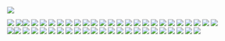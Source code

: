 ![](https://komarev.com/ghpvc/?username=starlessdreams&color=a6bcbc&style=flat-square&label=how+many+gummy+crocodiles+do+i+get)



![](https://64.media.tumblr.com/5077364f3c616cfcac0863a3b6f4d2fe/f1413ef45abf2485-af/s100x200/52084bee53534b2bb7b081a750e51a004bd493aa.gifv) ![](https://64.media.tumblr.com/876b0724a4b1981926a7ee492bea26ea/8c49db604b0f3002-c2/s100x200/5206ef4fed572577630e88409c3b236a0fead767.gifv)![](https://64.media.tumblr.com/0eebeafa8c0e74867b82ee81e4af2691/8233a114c30a66c3-19/s100x200/418c0992e06c50530ece4aad262b622e2fa98fbd.pnj) ![](https://supplies.ju.mp/assets/images/gallery01/7b039076.gif?v=6a50b904) ![](https://64.media.tumblr.com/81aa99e18bb73c638b8312c799ab953e/f1413ef45abf2485-61/s100x200/0bd9497a3a804d70b4e48d2b53ddb984d21a72f7.pnj) ![](https://64.media.tumblr.com/0bf344c5582728f0fb02573b7ded63d2/8bdeba2cbc867670-1c/s100x200/5bd6b04b2ab6f3b35c48d61dac6f2675d539853c.gifv) ![](https://64.media.tumblr.com/7b82c4b656ad3e3093ab0aa161f69315/e4a0bbfbab0a44fe-d4/s100x200/8eb4f7ea17267ee413d80af851a2d0b4f4427b61.pnj) ![](https://64.media.tumblr.com/8b842585b295bc3334e88d39627480b9/6f072ea04e7b6c72-8d/s100x200/1b3c2bc9565ad72a938204818edf210eb9ad9033.gifv) ![](https://64.media.tumblr.com/96e69a036b4c2e84a464fe9ad41ae495/6f072ea04e7b6c72-db/s100x200/2fc6d547fa9d516036636e8c3a2b57b88f892f0e.gifv) ![](https://64.media.tumblr.com/51988c4913f8ee359dc919162c6bb975/473928ea48888009-50/s100x200/1f9afe4383ba4068201c09d4c00104f5fec3b658.gifv) ![](https://64.media.tumblr.com/22231001377df9e4d85a5fe93fec4c86/79d8b316934d24c3-14/s100x200/ca1b01f8cb4f9f48c2cdbab75fdf1f450f00309c.gifv) ![](https://files.catbox.moe/ls3ibf.gif) ![](https://64.media.tumblr.com/e38419dde170cc90b6b5404eac24fd2c/473928ea48888009-52/s100x200/a977a22d2d5b940af9c47302db0001f7572c5dc3.pnj) ![](https://64.media.tumblr.com/fa2b83ee30954357d1988de03de038aa/79d8b316934d24c3-f9/s100x200/27b2a28f8495389632eb495ad63c56490585eb71.pnj)  ![](https://64.media.tumblr.com/d64b3dc25159dd6467a2e0bb359df6c7/79d8b316934d24c3-9a/s100x200/ce15d0fd12e23e2a772bb06db0212adf1f99060c.pnj) ![](https://64.media.tumblr.com/dab34ad0998076c478627331a91fc423/79d8b316934d24c3-0e/s250x400/ff86700882891f4f613ad1e429913f28c3ffb1fe.pnj)  ![](https://images-wixmp-ed30a86b8c4ca887773594c2.wixmp.com/f/3549612f-88b0-421c-9534-b621449ab9f3/d1tvsbe-9e134696-d922-4aa2-8090-bf3f87099c79.gif?token=eyJ0eXAiOiJKV1QiLCJhbGciOiJIUzI1NiJ9.eyJzdWIiOiJ1cm46YXBwOjdlMGQxODg5ODIyNjQzNzNhNWYwZDQxNWVhMGQyNmUwIiwiaXNzIjoidXJuOmFwcDo3ZTBkMTg4OTgyMjY0MzczYTVmMGQ0MTVlYTBkMjZlMCIsIm9iaiI6W1t7InBhdGgiOiJcL2ZcLzM1NDk2MTJmLTg4YjAtNDIxYy05NTM0LWI2MjE0NDlhYjlmM1wvZDF0dnNiZS05ZTEzNDY5Ni1kOTIyLTRhYTItODA5MC1iZjNmODcwOTljNzkuZ2lmIn1dXSwiYXVkIjpbInVybjpzZXJ2aWNlOmZpbGUuZG93bmxvYWQiXX0.3wfSGWLEUf0vWgZCgYD_D8Yn0QVj-SPOSXlD7OkOWAM) ![](https://64.media.tumblr.com/4b02e5236e78e001d72a3175b5027934/cba5db1a07c10cb9-a9/s100x200/35abb360533443b297b9d7964775d0aabc5ae2e0.gifv) ![](https://64.media.tumblr.com/d515fa1b0b5e7123a5c5a44dac6350c7/db10037502ed8937-06/s100x200/ad89e6a13cf186bf74fde4f41be3360e410f2fd1.pnj) ![](https://wilardo.crd.co/assets/images/gallery10/c09964df_original.png?v=3d6b7240) ![](https://wilardo.crd.co/assets/images/gallery13/91ed40db.png?v=5ca3d6da)  ![](https://64.media.tumblr.com/e9d00f119eebc3dacc56e1700226f61b/4d34e0a2df867355-fc/s100x200/c412236043bde02ff18e041bcc8e4e1ec54200ef.pnj) ![](https://supplies.ju.mp/assets/images/gallery01/54e03b1f_original.png?v=6a50b904)  ![](https://64.media.tumblr.com/6f621b871133577ee454cd05e4ebf8e7/cba5db1a07c10cb9-1c/s100x200/68c3ce06222791d3fbb3cd90b0b8170502f6cc25.pnj) ![](https://64.media.tumblr.com/e205deb32b41b5df1d0eff6184622353/04b98bc6f19fc712-c4/s100x200/2e6722f6d55af56d488f0556c45b53e706dcb4f9.gifv) ![](https://wilardo.crd.co/assets/images/gallery08/bb6c337a.png?v=3d6b7240)![](https://supplies.ju.mp/assets/images/gallery01/53388152_original.png?v=6a50b904)  ![](https://64.media.tumblr.com/1f161ec56c4fb4939bfc4fa9dbeb0c7c/4d34e0a2df867355-cc/s100x200/aa98c05aeb750839e7cdac4aba010ada4f700e1e.pnj)  ![](https://supplies.ju.mp/assets/images/gallery01/4aed3a8c.gif?v=6a50b904) ![](https://paleking.carrd.co/assets/images/gallery08/a85f0ca4.png?v26071698921061) ![](https://wilardo.crd.co/assets/images/gallery10/3213c214_original.png?v=3d6b7240)  ![](https://wilardo.crd.co/assets/images/gallery16/821a3990_original.png?v=3d6b7240)  ![](https://supplies.ju.mp/assets/images/gallery01/cc0a7214_original.png?v=6a50b904) ![](https://64.media.tumblr.com/49d942d916bd0deed7a5ed1a7b4fe1d9/3bf62ad8d20f8b2a-4e/s100x200/f2fc5bfe0ec035cda2785293df48caee29215f44.gifv) ![](https://64.media.tumblr.com/ee9c1db1e7d791abe28d118a8845331a/5b17c6ef58b49b01-a8/s100x200/544f92b16960731d0c96d0bc407b1be990a1638d.pnj) ![](https://64.media.tumblr.com/b096e1cb527179c45ede7809b976d51d/4d34e0a2df867355-98/s100x200/55830c485d9b3a661cd4b1522d18e73b44f1f144.jpg)  ![](https://64.media.tumblr.com/259673818286e7f66462f55d2ddaff75/2d8cb0ed8c20ab45-d3/s100x200/34e78bade44d3fe198b33f4a2a1f077e46c3a060.gifv) ![](https://64.media.tumblr.com/a6ce0d4cb942375143e6453d78fef2f5/79d8b316934d24c3-e8/s100x200/b9339ea21bf844bee780d6fabc467e98da937115.pnj)  ![](https://64.media.tumblr.com/5d084cf80054b94b1380730d0ba960a2/79d8b316934d24c3-51/s100x200/b88501c78d12b5d18066a30d4c5cd17d7b2975c4.gifv) ![](https://64.media.tumblr.com/a4d383f2dd4b4fb820082d9bd527ebd4/c50dc93c89e251e3-6e/s100x200/799472763f71811552fb174220fc66af3f34ca34.pnj) ![](https://wilardo.crd.co/assets/images/gallery13/6fad70a9.png?v=d19c95ca) ![](https://64.media.tumblr.com/0a31c2e1d2bcc5df2eb98e31eb2110b1/79d8b316934d24c3-5d/s100x200/4b7c20c8acdb2df5bf732f5200d06af94ae21fbe.gifv) ![](https://64.media.tumblr.com/f0e21ac554a528afda1520a8f0276025/79d8b316934d24c3-14/s100x200/b1ee7ef79215e8a5a3a90c35c441c1e1f40ef669.gifv) ![](https://64.media.tumblr.com/17e7f51e27c14f4360739a4113306e51/473928ea48888009-16/s100x200/4a5cf44a6826e8a31ad60bdfcd9598dac73eddeb.jpg) ![](https://64.media.tumblr.com/f1494ab3e694699f37557da526beaff9/ec8f693b87536b40-6d/s100x200/5014d79593adcea9f2288d7a8f6894acf12ce7d1.gifv) ![](https://64.media.tumblr.com/7cc10f0413674be6f60c6aa5d393c89a/401b3412d2ee5779-83/s100x200/d70f16e44969d31155a9872af2ec4011ec4c2385.pnj) ![](https://64.media.tumblr.com/cacf4bdc9dce7849be5a9a661118b320/d3c80e3805ca7023-55/s100x200/78d76392530b357f1c86d4417556ff596bf0e756.gifv) ![](https://64.media.tumblr.com/4edba2d9d105f7afae27739cf85a54fc/6f072ea04e7b6c72-f5/s250x400/73e0528fcc53407df608fe5137206e35e7458060.gifv)
